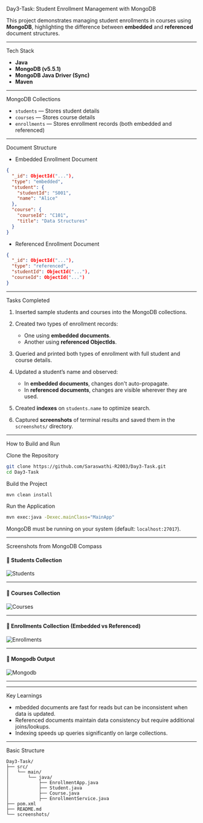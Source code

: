 Day3-Task: Student Enrollment Management with MongoDB

This project demonstrates managing student enrollments in courses using **MongoDB**, highlighting the difference between **embedded** and **referenced** document structures.

---

Tech Stack

* **Java**
* **MongoDB (v5.5.1)**
* **MongoDB Java Driver (Sync)**
* **Maven**

---

MongoDB Collections

* `students` — Stores student details
* `courses` — Stores course details
* `enrollments` — Stores enrollment records (both embedded and referenced)

---

Document Structure

* Embedded Enrollment Document

```json
{
  "_id": ObjectId("..."),
  "type": "embedded",
  "student": {
    "studentId": "S001",
    "name": "Alice"
  },
  "course": {
    "courseId": "C101",
    "title": "Data Structures"
  }
}
```

* Referenced Enrollment Document

```json
{
  "_id": ObjectId("..."),
  "type": "referenced",
  "studentId": ObjectId("..."),
  "courseId": ObjectId("...")
}
```

---

Tasks Completed

1. Inserted sample students and courses into the MongoDB collections.
2. Created two types of enrollment records:

   * One using **embedded documents**.
   * Another using **referenced ObjectIds**.
3. Queried and printed both types of enrollment with full student and course details.
4. Updated a student’s name and observed:

   * In **embedded documents**, changes don't auto-propagate.
   * In **referenced documents**, changes are visible wherever they are used.
5. Created **indexes** on `students.name` to optimize search.
6. Captured **screenshots** of terminal results and saved them in the `screenshots/` directory.

---

 How to Build and Run

 Clone the Repository

```bash
git clone https://github.com/Saraswathi-R2003/Day3-Task.git
cd Day3-Task
```

Build the Project

```bash
mvn clean install
```

Run the Application


```bash
mvn exec:java -Dexec.mainClass="MainApp"
```

MongoDB must be running on your system (default: `localhost:27017`).

---


Screenshots from MongoDB Compass

#### 📘 Students Collection


![Students](src/main/java/Day3_Application/img/studentss.png)

---

#### 📗 Courses Collection

![Courses](src/main/java/Day3_Application/img/course.png)

---

#### 📕 Enrollments Collection (Embedded vs Referenced)


![Enrollments](src/main/java/Day3_Application/img/enrollment.png)

---

#### 📕 Mongodb Output


![Mongodb](src/main/java/Day3_Application/img/mongodbss1.png)
 
---

---

Key Learnings

* mbedded documents are fast for reads but can be inconsistent when data is updated.
* Referenced documents  maintain data consistency but require additional joins/lookups.
* Indexing speeds up queries significantly on large collections.

---

Basic Structure

```
Day3-Task/
├── src/
│   └── main/
│       └── java/
│           ├── EnrollmentApp.java
│           ├── Student.java
│           ├── Course.java
│           ├── EnrollmentService.java
├── pom.xml
├── README.md
└── screenshots/
```
